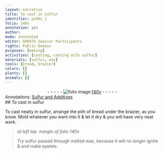 ```yaml
---
layout: narrative
title: To cast in sulfur
identifier: p140v_1
folio: 140v
annotation: yes
author:
mode: annotated
editor: GR8975 Seminar Participants
rights: Public Domain
purposes: [making]
activities: [casting, casting with sulfur]
materials: [sulfur, wax]
tools: [bread, brazier]
colors: []
plants: []
animals: []
---
```


 <div class="folio" align="center">- - - - - <a href="http://gallica.bnf.fr/ark:/12148/btv1b10500001g/f286.item.r=" target="_blank"><img src="https://cu-mkp.github.io/GR8975-edition/assets/photo-icon.png" alt="folio image: " style="display:inline-block; margin-bottom:-3px;"/>140v</a> - - - - - </div> <div class="annotation" align="left">Annotations:
<a href="https://drive.google.com/drive/folders/0BwJi-u8sfkVDflhIMDlEVnBRZU4xcnNFVTVQcURmNzdqUHJGTDNFdzk1MEdld2Jsenk0bDA" target="_blank">Sulfur and Additives</a>
 </div> 
## To cast in <span class="material">sulfur</span>

  <span class="activity"></span> <span class="activity"></span> 
 To cast neatly in <span class="material">sulfur</span>, arrange the pith of <span class="tool">bread</span> under the <span class="tool">brazier</span>, as you know. Mold whatever you want into it & let it dry & you will have very neat work. 
 
> *at left top  margin of folio 140v*
> 
>  Try <span class="material">sulfur</span> passed through melted <span class="material">wax</span>, because it will no longer ignite & and make eyelets. 
 